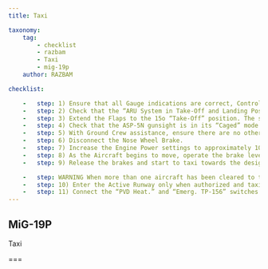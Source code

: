 ```yaml
---
title: Taxi

taxonomy:
    tag:
        - checklist
        - razbam
        - Taxi
        - mig-19p
    author: RAZBAM

checklist:

    -   step: 1) Ensure that all Gauge indications are correct, Control Boosters are selected On and the Stabilizer Mode Selector is set to Hydraulic Control, verify all System switches are set to the correct positions and the that the Cockpit is pressurized.
    -   step: 2) Check that the “ARU System in Take-Off and Landing Position” Lamp is illuminated.
    -   step: 3) Extend the Flaps to the 15o “Take-Off” position. The signal lamp “Flaps Deployed” will illuminate on the PPS-1 panel.
    -   step: 4) Check that the ASP-5N gunsight is in its “Caged” mode. Otherwise damage may occur to the sight mechanisms while taxiing due to the sensitivity of the Gyroscopes.
    -   step: 5) With Ground Crew assistance, ensure there are no other taxiing aircraft or obstacles nearby.
    -   step: 6) Disconnect the Nose Wheel Brake.
    -   step: 7) Increase the Engine Power settings to approximately 10,050 RPM.
    -   step: 8) As the Aircraft begins to move, operate the brake lever to check the Brakes for correct operation.
    -   step: 9) Release the brakes and start to taxi towards the designated Active Runway. Speed should be no more than 30 km/h.

    -   step: WARNING When more than one aircraft has been cleared to taxi to the Active Runway, maintain a separation distance between Aircraft of not less than 60 meters to avoid engine ingestion of debris and FOD dislodged from the ground by the jet efflux of the preceding aircraft.
    -   step: 10) Enter the Active Runway only when authorized and taxi straight for 10-15 meters to make sure the Aircraft is aligned with the center line.
    -   step: 11) Connect the “PVD Heat.” and “Emerg. TP-156” switches on the RH Side panel.<br />This will activate the heating of both Main and Standby Air Data Probes. This must be done on the runway and disconnected again immediately after landing to avoid Ground Crew injuries from contact with hot Air Data Probes.
---
```


## MiG-19P 
Taxi

===

